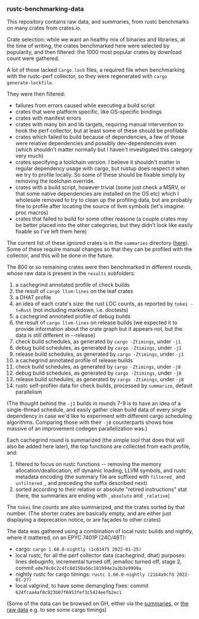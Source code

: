### rustc-benchmarking-data

This repository contains raw data, and summaries, from rustc benchmarks on many crates from crates.io.

Crate selection: while we want an healthy mix of binaries and libraries, at the time of writing, the crates benchmarked here were selected by popularity, and then filtered: the 1000 most popular crates by download count were gathered.

A lot of those lacked `Cargo.lock` files, a required file when benchmarking with the rustc-perf collector, so they were regenerated with `cargo generate-lockfile`.

They were then filtered: 
- failures from errors caused while executing a build script
- crates that were platform specific, like OS-specific bindings
- crates with manifest errors
- crates with many bin and lib targets, requiring manual intervention to hook the perf collector, but at least some of these should be profilable
- crates which failed to build because of dependencies, a few of those were relative dependencies and possibly dev-dependencies even (which shouldn't matter normally but I haven't investigated this category very much)
- crates specifying a toolchain version. I believe it shouldn't matter in regular dependency usage with cargo, but rustup does respect it when we try to profile locally. So some of these should be fixable simply by removing the toolchain override.
- crates with a build script, however trivial (some just check a MSRV, or that some native dependencies are installed on the OS etc) which I wholesale removed to try to clean up the profiling data, but are probably fine to profile after locating the source of llvm symbols (let's imagine: proc macros)
- crates that failed to build for some other reasone (a couple crates may be better placed into the other categories, but they didn't look like easily fixable so I've left them here)

The current list of these ignored crates is in the `summaries` directory ([here](./summaries/failures-summary.txt)). Some of these require manual changes so that they can be profiled with the collector, and this will be done in the future.

The 800 or so remaining crates were then benchmarked in different rounds, whose raw data is present in the `results` subfolders:
1. a cachegrind annotated profile of check builds
2. the result of `cargo llvm-lines` on the leaf crates
3. a DHAT profile
4. an idea of each crate's size: the rust LOC counts, as reported by `tokei -t=Rust` (not including markdown, i.e. doctests)
5. a cachegrind annotated profile of debug builds
6. the result of `cargo llvm-lines` on release builds (we expected it to provide information about the crate graph but it appears not, but the data is still different in --release)
7. check build schedules, as generated by `cargo -Ztimings`, under `-j1`
8. debug build schedules, as generated by `cargo -Ztimings`, under `-j1`
9. release build schedules, as generated by `cargo -Ztimings`, under `-j1`
10. a cachegrind annotated profile of release builds
11. check build schedules, as generated by `cargo -Ztimings`, under `-j8`
12. debug build schedules, as generated by `cargo -Ztimings`, under `-j8`
13. release build schedules, as generated by `cargo -Ztimings`, under `-j8`
14. rustc self-profiler data for check builds, processed by `summarize`, default parallelism

(The thought behind the `-j1` builds in rounds 7-9 is to have an idea of a single-thread schedule, and easily gather clean build data of every single dependency in case we'd like to experiment with different cargo scheduling algorithms. Comparing those with their `-j8` counterparts shows how massive of an improvement codegen parallelization was.)

Each cachegrind round is summarized (the simple tool that does that will also be added here later), the top functions are collected from each profile, and:
1) filtered to focus on rustc functions -- removing the memory allocation/deallocation, elf dynamic loading, LLVM symbols, and rustc metadata encoding (the summary file are suffixed with `filtered_` and `unfiltered_`, and preceding the suffix described next) 
2) sorted according to their relative or absolute "retired instructions" stat (here, the summaries are ending with `_absolute` and `_relative`)

The `tokei` line counts are also summarized, and the crates sorted by that number. (The shorter crates are basically empty, and are either just displaying a deprecation notice, or are façades to other crates)

The data was gathered using a combination of local rustc builds and nightly, where it mattered, on an EPYC 7401P (24C/48T):
- cargo: `cargo 1.60.0-nightly (1c03475 2022-01-25)`
- local rustc, for all the perf collector data (cachegrind, dhat) purposes: lines debuginfo, incremental turned off, jemalloc turned off, stage 2, commit `e0e70c0c2c4fc8d150a56c181994e3a3b3e9999a`
- nightly rustc for cargo timings: `rustc 1.60.0-nightly (21b4a9cfd 2022-01-27)`
- local valgrind, to have some demangling fixes: commit `624fcaa4af8c923b07f6953fef3c5424eefb2ec1`

(Some of the data can be browsed on GH, either via the [summaries](https://lqd.github.io/rustc-benchmarking-data/summaries/), or [the raw data](https://lqd.github.io/rustc-benchmarking-data/results/) e.g. to see some cargo timings)
